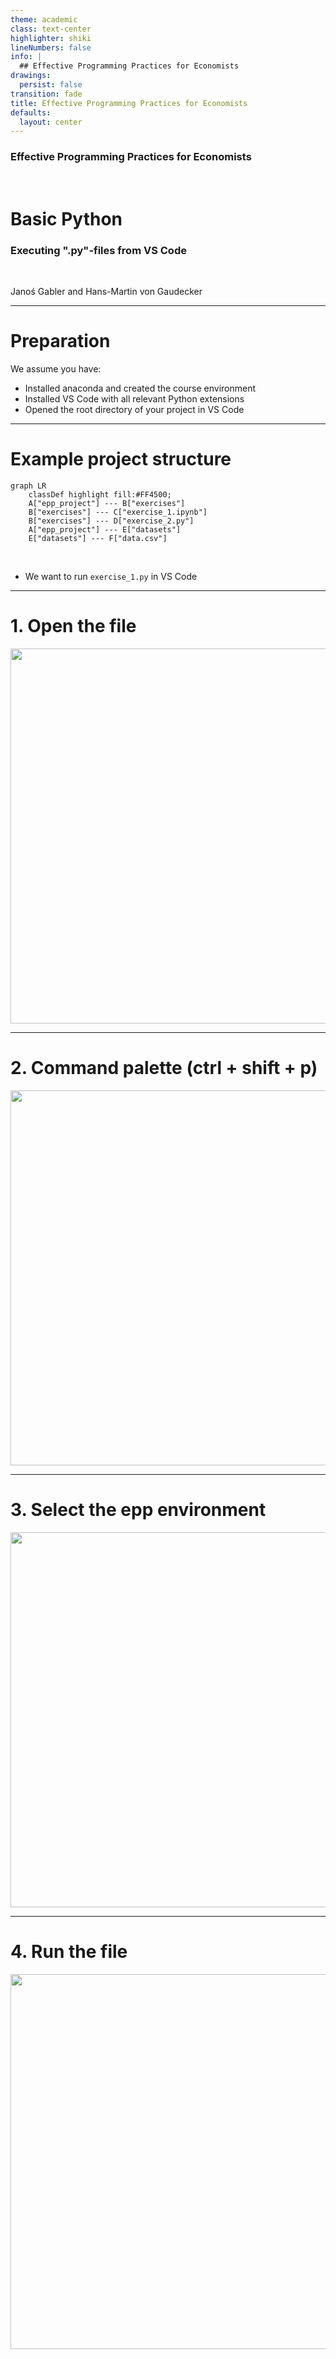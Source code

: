 ```yaml
---
theme: academic
class: text-center
highlighter: shiki
lineNumbers: false
info: |
  ## Effective Programming Practices for Economists
drawings:
  persist: false
transition: fade
title: Effective Programming Practices for Economists
defaults:
  layout: center
---
```


### Effective Programming Practices for Economists

<br/>

# Basic Python

### Executing ".py"-files from VS Code

<br/>


Janoś Gabler and Hans-Martin von Gaudecker

---

# Preparation

We assume you have:
- Installed anaconda and created the course environment
- Installed VS Code with all relevant Python extensions
- Opened the root directory of your project in VS Code

---

# Example project structure


```mermaid {theme: 'dark', scale: 0.8}
graph LR
    classDef highlight fill:#FF4500;
    A["epp_project"] --- B["exercises"]
    B["exercises"] --- C["exercise_1.ipynb"]
    B["exercises"] --- D["exercise_2.py"]
    A["epp_project"] --- E["datasets"]
    E["datasets"] --- F["data.csv"]
```

<br/>

- We want to run `exercise_1.py` in VS Code


---

# 1. Open the file

<img src="py_file.png" class="rounded" width="600"/>


---

# 2. Command palette (ctrl + shift + p)

<img src="command_select_interpreter.png" class="rounded" width="600"/>


---

# 3. Select the epp environment

<img src="selecting_epp_env.png" class="rounded" width="600"/>


---

# 4. Run the file

<img src="click_run.png" class="rounded" width="600"/>
